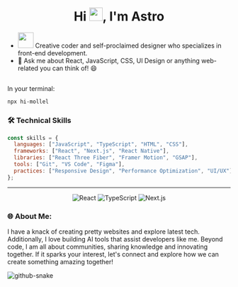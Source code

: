 <h1 align="center">Hi <img src="https://raw.githubusercontent.com/MartinHeinz/MartinHeinz/master/wave.gif" width="30px">, I'm Astro</h1>

- <img
        src="https://media.giphy.com/media/WUlplcMpOCEmTGBtBW/giphy.gif"
        width="35"
      /> Creative coder and self-proclaimed designer who specializes in front-end development.
- 💬 Ask me about React, JavaScript, CSS, UI Design or anything web-related you can think of! 😄

##
In your terminal:
```bash
npx hi-mollel
```

### 🛠️ Technical Skills

```javascript
const skills = {
  languages: ["JavaScript", "TypeScript", "HTML", "CSS"],
  frameworks: ["React", "Next.js", "React Native"],
  libraries: ["React Three Fiber", "Framer Motion", "GSAP"],
  tools: ["Git", "VS Code", "Figma"],
  practices: ["Responsive Design", "Performance Optimization", "UI/UX"]
};
```
---

<p align="center">
  <img src="https://img.shields.io/badge/React-20232A?style=for-the-badge&logo=react&logoColor=61DAFB" alt="React"/>
  <img src="https://img.shields.io/badge/TypeScript-007ACC?style=for-the-badge&logo=typescript&logoColor=white" alt="TypeScript"/>
  <img src="https://img.shields.io/badge/next.js-000000?style=for-the-badge&logo=nextdotjs&logoColor=white" alt="Next.js"/>
</p>

### 🌐 About Me:
I have a knack of creating pretty websites and explore latest tech. Additionally, I love building AI tools that assist developers like me. Beyond code, I am all about communities, sharing knowledge and innovating together. If it sparks your interest, let's connect and explore how we can create something amazing together!

<picture>
  <source media="(prefers-color-scheme: dark)" srcset="https://raw.githubusercontent.com/astrod333/astrod333/output/github-snake-dark.svg" />
  <source media="(prefers-color-scheme: light)" srcset="https://raw.githubusercontent.com/astrod333/astrod333/output/github-snake.svg" />
  <img alt="github-snake" src="https://raw.githubusercontent.com/astrod333/astrod333/output/github-snake.svg" />
</picture>
